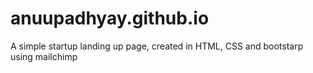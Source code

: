 # anuupadhyay.github.io 
A simple startup landing up page, created in HTML, CSS and bootstarp using mailchimp
